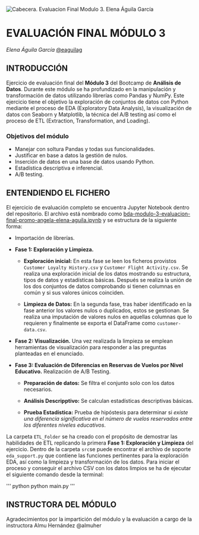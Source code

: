 ![Cabecera. Evaluacion Final Modulo 3. Elena Águila García](https://github.com/eaguilag/testing-git/blob/main/assets/elena-aguila-cabecera-evaluacion-modulo-3.png)
# EVALUACIÓN FINAL MÓDULO 3
*Elena Águila García* [@eaguilag](https://github.com/eaguilag)


## INTRODUCCIÓN

Ejercicio de evaluación final del **Módulo 3** del Bootcamp de **Análisis de Datos**. Durante este módulo se ha profundizado en la manipulación y transformación de datos utilizando librerías como Pandas y NumPy. Este ejercicio tiene el objetivo la exploración de conjuntos de datos con Python mediante el proceso de EDA (Exploratory Data Analysis), la visualización de datos con Seaborn y Matplotlib, la técnica del A/B testing así como el proceso de ETL (Extraction, Transformation, and Loading).

### Objetivos del módulo

- Manejar con soltura Pandas y todas sus funcionalidades.
- Justificar en base a datos la gestión de nulos.
- Inserción de datos en una base de datos usando Python.
- Estadística descriptiva e inferencial.
- A/B testing.


## ENTENDIENDO EL FICHERO

El ejercicio de evaluación completo se encuentra Jupyter Notebook dentro del repositorio. El archivo está nombrado como [bda-modulo-3-evaluacion-final-promo-angela-elena-aguila.ipynb](https://github.com/Adalab/bda-modulo-3-evaluacion-final-eaguilag/blob/main/bda-modulo-3-evaluacion-final-promo-angela-elena-aguila.ipynb) y se estructura de la siguiente forma:

- Importación de librerías.

- **Fase 1: Exploración y Limpieza.**

   - **Exploración inicial:** En esta fase se leen los ficheros provistos `Customer Loyalty History.csv` y `Customer Flight Activity.csv`. Se realiza una exploración inicial de los datos mostrando su estructura, tipos de datos y estadísticas básicas. Después se realiza la unión de los dos conjuntos de datos comprobando si tienen columnas en común y si sus valores únicos coinciden.

   - **Limpieza de Datos:** En la segunda fase, tras haber identificado en la fase anterior los valores nulos o duplicados, estos se gestionan. Se realiza una imputación de valores nulos en aquellas columnas que lo requieren y finalmente se exporta el DataFrame como `customer-data.csv`.

- **Fase 2: Visualización.** Una vez realizada la limpieza se emplean herramientas de visualización para responder a las preguntas planteadas en el enunciado.

- **Fase 3: Evaluación de Diferencias en Reservas de Vuelos por Nivel Educativo.** Realización de A/B Testing.

   - **Preparación de datos:** Se filtra el conjunto solo con los datos necesarios.

   - **Análisis Descripptivo:** Se calculan estadísticas descriptivas básicas.

   - **Prueba Estadística:** Prueba de hipóstesis para determinar si *existe una diferencia significativa en el número de vuelos reservados entre los diferentes niveles educativos*.

La carpeta `ETL_Folder` se ha creado con el propósito de demostrar las habilidades de ETL replicando la primera **Fase 1: Exploración y Limpieza** del ejercicio. Dentro de la carpeta `src`se puede encontrar el archivo de soporte `eda_support.py` que contiene las funciones pertinentes para la exploración EDA, así como la limpieza y transformación de los datos. Para iniciar el proceso y conseguir el archivo CSV con los datos limpios se ha de ejecutar el siguiente comando desde la terminal:

''' python
python main.py
'''

## INSTRUCTORA DEL MÓDULO

Agradecimientos por la impartición del módulo y la evaluación a cargo de la instructora Almu Hernández @almuher